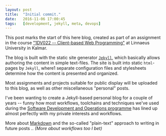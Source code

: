 ```yaml
---
layout: post
title:  "Initial commit."
date:   2016-11-06 17:00:45
tags:   [development, jekyll, meta, devops]
---
```


This post marks the start of this here blog, created as part of an assignment
in the course ["1DV022 -- Client-based Web Programming"][1dv022] at Linnaeus
University in Kalmar.

The blog is built with the static site generator [`Jekyll`][jekyll], which
basically allows authoring the content in simple text-files. The site is built
into static `html`-pages by `Jekyll`, where1 separate configuration files and
stylesheets determine how the content is presented and organized.

Most assignments and projects suitable for public display will be uploaded to
this blog, as well as other miscellaneous "personal" posts.

I've been wanting to create a Jekyll-based personal blog for a couple of years
-- funny how most workflows, toolchains and techniques we've used during the
[Software Development and Operations programme][udm] has lined up almost
perfectly with my private interests and workflows.

More about [Markdown][markdown] and the so-called "plain-text" approach to
writing in future posts .. _(More about workflows too I bet)_





[markdown]: https://daringfireball.net/projects/markdown/
[udm]: https://cms.lnu.se/education/programmes/NGUDM?l=en
[1dv022]: https://coursepress.lnu.se/kurs/klientbaserad-webbprogrammering/
[jekyll]: https://jekyllrb.com/
